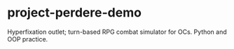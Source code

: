 # project-perdere-demo
Hyperfixation outlet; turn-based RPG combat simulator for OCs.
Python and OOP practice.
